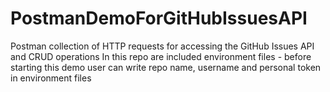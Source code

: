# PostmanDemoForGitHubIssuesAPI
Postman collection of HTTP requests for accessing the GitHub Issues API and  CRUD operations
In this repo are included environment files - before starting this demo user can write repo name, username and personal token in environment files
